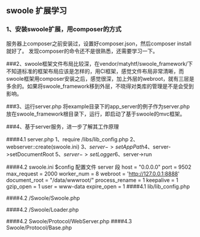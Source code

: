 ## swoole  扩展学习

### 1、安装swoole扩展，用composer的方式
服务器上composer之前安装过，设置好composer.json，然后composer install 就好了。
    发现composer的命令还不是很熟悉，还需要学习一下。
    
###2、swoole框架文件布局比较深，在vendor/matyhtf/swoole_framework/下
不知道标准的框架布局应该是怎样的，用CI框架，感觉文件布局非常清晰，而swoole框架用composer安装之后，感觉很深，加上外层的webroot，就有三层是多余的。如果将swoole_framework移到外层，不晓得对类库的管理是不是会受到影响。
    
###3、运行server.php
将example目录下的app_server的例子作为server.php放在swoole_framework根目录下，运行，即启动了基于swoole的mvc框架。

###4、基于server服务，进一步了解其工作原理

####4.1 server.php
1、require /libs/lib_config.php
2、webserver::create(swoole.ini)
3、$server->setAppPath
4、$server->setDocumentRoot
5、$server->setLogger
6、$server->run

####4.2 swoole.ini
$config 配置文件 server 段
host = "0.0.0.0" 
port = 9502
max_request = 2000
worker_num = 8
webroot = 'http://127.0.0.1:8888'
document_root = "/data/wwwroot/"
process_rename = 1
keepalive = 1
gzip_open = 1
user = www-data
expire_open = 1
####4.1 lib/lib_config.php

####4.2 /Swoole/Swoole.php

####4.2 /Swoole/Loader.php


####4.2 Swoole/Protocol/WebServer.php
####4.3 Swoole/Protocol/Base.php

